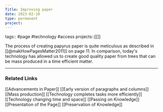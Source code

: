 ```yaml
---
Title: Improving paper
date: 2023-02-10
type: permanent
project:
---
```


tags::  #page #technology #access
projects::[[]]

The process of creating papyrus paper is quite meticulous as described in [[@makHowPagesMatter2011]] on page 11. In comparison, today's technology has allowed us to create good quality paper from trees that can be mass produced in a time efficient matter.

---

### Related Links

[[Advancements in Paper]]
[[Early version of paragraphs and columns]]
[[Mass production]]
[[Technology completes tasks more efficiently]]
[[Technology changing time and space]]
[[Passing on Knowledge]]
[[Presentation of the Page]]
[[Preservation of Knowledge]]